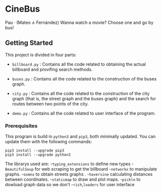 # CineBus
Pau · (Mateo ∧ Fernández)
Wanna watch a movie? Choose one and go by bus!

## Getting Started
This project is divided in four parts: 

* `billboard.py` : Contains all the code related to obtaining the actual billboard and provifing search methods.

* `buses.py` : Contains all the code related to the construction of the buses graph.


* `city.py` : Contains all the code related to the construction of the city graph (that is, the street graph and the buses graph) and the search for routes between two points of the city.


* `demo.py` : Contains all the code related to user interface of the program.


### Prerequisites
This program is build in `python3` and `pip3`, both minimally updated. You can update them with the following commands:
```
pip3 install --upgrade pip3
pip3 install --upgrade python3
```
The librarys used are:
-`typing_extensions` to define new types
-`BeautifulSoup` for web scraping to get the billboard
-`networkx` to manipulate graphs.
-`osmnx` to obtain streets graphs .
-`haversine` calculating distances between coordinates.
-`staticmap` to draw and plot maps.
-`pickle` to dowload graph data so we don't
-`rich`,`loaders` for user interface
 

